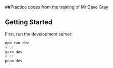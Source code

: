 ##Practice codes from the training of Mr Dave Gray
## Getting Started

First, run the development server:

```bash
npm run dev
# or
yarn dev
# or
pnpm dev
```



